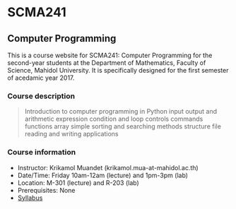 # SCMA241 
## Computer Programming

This is a course website for SCMA241: Computer Programming for the second-year students at the Department of Mathematics, Faculty of Science, Mahidol University. It is specifically designed for the first semester of acedamic year 2017. 

### Course description
> Introduction to computer programming in Python input output and arithmetic expression condition and loop
controls commands functions array simple sorting and searching methods structure file reading and writing
applications

### Course information
- Instructor: Krikamol Muandet (krikamol.mua-at-mahidol.ac.th)
- Date/Time: Friday 10am-12am (lecture) and 1pm-3pm (lab)
- Location: M-301 (lecture) and R-203 (lab)
- Prerequisites: None
- [Syllabus](./syllabus.pdf)
